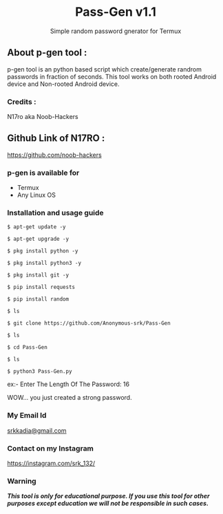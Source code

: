 <h1 align="center">Pass-Gen v1.1</h1>
<p align="center">
      Simple random password gnerator for Termux
</p>

## About p-gen tool :

p-gen tool is an python based script which create/generate randrom passwords in fraction of seconds. This tool works on both rooted Android device and Non-rooted Android device.

### Credits : 
N17ro aka Noob-Hackers

## Github Link of N17RO : 
https://github.com/noob-hackers

### p-gen is available for

* Termux
* Any Linux OS

### Installation and usage guide
```
$ apt-get update -y
```
```
$ apt-get upgrade -y
```
```
$ pkg install python -y 
```
```
$ pkg install python3 -y
```
```
$ pkg install git -y
```
```
$ pip install requests
```
```
$ pip install random
```
```
$ ls
```
```
$ git clone https://github.com/Anonymous-srk/Pass-Gen
```
```
$ ls
```
```
$ cd Pass-Gen
```
```
$ ls
```
```
$ python3 Pass-Gen.py
```
ex:- Enter The Length Of The Password: 16

WOW... you just created a strong password.

### My Email Id
srkkadia@gmail.com

### Contact on my Instagram 
https://instagram.com/srk_132/

### Warning

***This tool is only for educational purpose. If you use this tool for other purposes except education we will not be responsible in such cases.***

